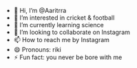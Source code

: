 - 👋 Hi, I’m @Aaritrra
- 👀 I’m interested in cricket & football
- 🌱 I’m currently learning science
- 💞️ I’m looking to collaborate on Instagram 
- 📫 How to reach me by Instagram 
- 😄 Pronouns: riki
- ⚡ Fun fact: you never be bore with me

<!---
Aaritrra/Aaritrra is a ✨ special ✨ repository because its `README.md` (this file) appears on your GitHub profile.
You can click the Preview link to take a look at your changes.
--->
